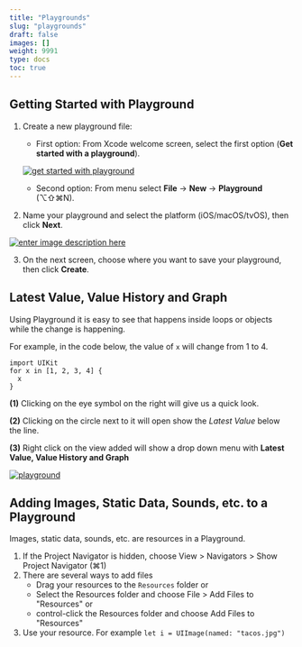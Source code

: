 ```yaml
---
title: "Playgrounds"
slug: "playgrounds"
draft: false
images: []
weight: 9991
type: docs
toc: true
---
```


## Getting Started with Playground
1. Create a new playground file:
    - First option: From Xcode welcome screen, select the first option (**Get started with a playground**).

    [![get started with playground][1]][1]

    - Second option: From menu select **File** → **New** → **Playground** (⌥⇧⌘N).

2. Name your playground and select the platform (iOS/macOS/tvOS), then click **Next**.

[![enter image description here][2]][2]

3. On the next screen, choose where you want to save your playground, then click **Create**.


  [1]: http://i.stack.imgur.com/rR4b4.png
  [2]: https://i.stack.imgur.com/V9vkP.png

## Latest Value, Value History and Graph
Using Playground it is easy to see that happens inside loops or objects while the change is happening.

For example, in the code below, the value of `x` will change from 1 to 4. 

    import UIKit
    for x in [1, 2, 3, 4] {
      x
    }

**(1)** Clicking on the eye symbol on the right will give us a quick look.

**(2)** Clicking on the circle next to it will open show the *Latest Value* below the line.

**(3)** Right click on the view added will show a drop down menu with **Latest Value, Value History and Graph**

[![playground][1]][1]


  [1]: http://i.stack.imgur.com/VdnB8.png

## Adding Images, Static Data, Sounds, etc. to a Playground
Images, static data, sounds, etc. are resources in a Playground.
1. If the Project Navigator is hidden, choose View > Navigators > Show Project Navigator (⌘1)
2. There are several ways to add files
     * Drag your resources to the `Resources` folder or
     * Select the Resources folder and choose File > Add Files to "Resources" or
     * control-click the Resources folder and choose Add Files to "Resources"
3. Use your resource. For example `let i = UIImage(named: "tacos.jpg")`

